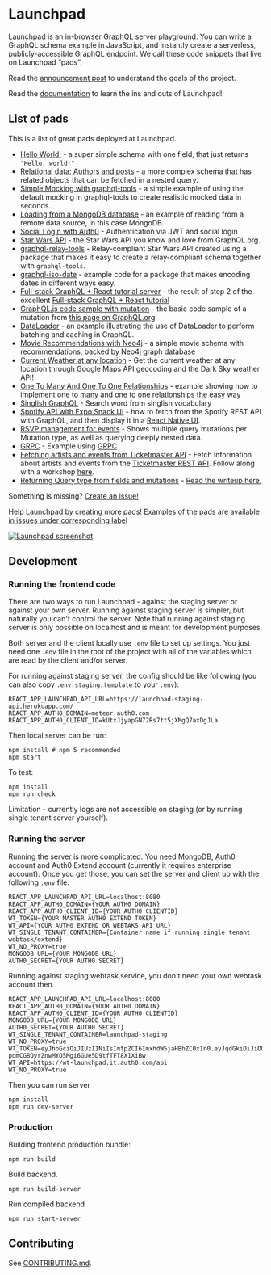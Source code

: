 # Launchpad

Launchpad is an in-browser GraphQL server playground. You can write a GraphQL
schema example in JavaScript, and instantly create a serverless,
publicly-accessible GraphQL endpoint. We call these code snippets that live on
Launchpad “pads”.

Read the [announcement post](https://dev-blog.apollodata.com/introducing-launchpad-the-graphql-server-demo-platform-cc4e7481fcba) to understand the goals of the project.

Read the [documentation](docs.md) to learn the ins and outs of Launchpad!

## List of pads

This is a list of great pads deployed at Launchpad.

- [Hello World!](https://launchpad.graphql.com/new) - a super simple schema with one field, that just returns `"Hello, world!"`
- [Relational data: Authors and posts](https://launchpad.graphql.com/1jzxrj179) - a more complex schema that has related objects that can be fetched in a nested query.
- [Simple Mocking with graphql-tools](https://launchpad.graphql.com/98lq7vz8r) - a simple example of using the default mocking in graphql-tools to create realistic mocked data in seconds.
- [Loading from a MongoDB database](https://launchpad.graphql.com/vkmr1kl83) - an example of reading from a remote data source, in this case MongoDB.
- [Social Login with Auth0](https://launchpad.graphql.com/n4xk8xm87) - Authentication via JWT and social login
- [Star Wars API](https://launchpad.graphql.com/mpjk0plp9) - the Star Wars API you know and love from GraphQL.org.
- [graphql-relay-tools](https://launchpad.graphql.com/1w4r8lx49) - Relay-compliant Star Wars API created using a package that makes it easy to create a relay-compliant schema together with `graphql-tools`.
- [graphql-iso-date](https://launchpad.graphql.com/vkvpvznr3) - example code for a package that makes encoding dates in different ways easy.
- [Full-stack GraphQL + React tutorial server](https://launchpad.graphql.com/rwrz11zrn) - the result of step 2 of the excellent [Full-stack GraphQL + React tutorial](https://dev-blog.apollodata.com/full-stack-react-graphql-tutorial-582ac8d24e3b)
- [GraphQL.js code sample with mutation](https://launchpad.graphql.com/98lpqv3rr) - the basic code sample of a mutation from [this page on GraphQL.org](http://graphql.org/graphql-js/mutations-and-input-types/)
- [DataLoader](https://launchpad.graphql.com/954z0pwrr) - an example illustrating the use of DataLoader to perform batching and caching in GraphQL.
- [Movie Recommendations with Neo4j](https://launchpad.graphql.com/3wzp7qnjv) - a simple movie schema with recommendations, backed by Neo4j graph database
- [Current Weather at any location](https://launchpad.graphql.com/5rrx10z19) - Get the current weather at any location through Google Maps API geocoding and the Dark Sky weather API!
- [One To Many And One To One Relationships](https://launchpad.graphql.com/4nqqqmr19) - example showing how to implement one to many and one to one relationships the easy way
- [Singlish GraphQL](https://launchpad.graphql.com/5v3j30m39) - Search word from singlish vocabulary
- [Spotify API with Expo Snack UI](https://launchpad.graphql.com/pjwnq05l0) - how to fetch from the Spotify REST API with GraphQL, and then display it in a [React Native UI](https://snack.expo.io/ry2l_IXZW).
- [RSVP management for events](https://launchpad.graphql.com/4nq37v3x9) - Shows multiple query mutations per Mutation type, as well as querying deeply nested data.
- [GRPC](https://launchpad.graphql.com/mrwx0l4x9) - Example using [GRPC](http://www.grpc.io/)
- [Fetching artists and events from Ticketmaster API](https://launchpad.graphql.com/9pw9nnkjr) - Fetch information about artists and events from the [Ticketmaster REST API](http://developer.ticketmaster.com/products-and-docs/apis/discovery-api/v2/). Follow along with a workshop [here](https://github.com/stubailo/ticketmaster-workshop).
- [Returning Query type from fields and mutations](https://launchpad.graphql.com/9w8v1jvkr) - [Read the writeup here.](https://medium.com/@stubailo/returning-the-query-type-in-graphql-111d5c0b15b8)

Something is missing?
[Create an issue!](https://github.com/apollographql/launchpad/issues/new)

Help Launchpad by creating more pads! Examples of the pads are available
[in issues under corresponding label](https://github.com/apollographql/launchpad/issues?q=is%3Aopen+is%3Aissue+label%3A%22launchpad+example%22)

[![Launchpad screenshot](screenshot.png)](https://launchpad.graphql.com/1jzxrj179)

## Development

### Running the frontend code

There are two ways to run Launchpad - against the staging server or against
your own server. Running against staging server is simpler, but naturally
you can't control the server. Note that running against staging server is
only possible on localhost and is meant for development purposes.

Both server and the client locally use `.env` file to set up settings. You
just need one `.env` file in the root of the project with all of the variables
which are read by the client and/or server.

For running against staging server, the config should be like following (you
can also copy `.env.staging.template` to your `.env`):

```
REACT_APP_LAUNCHPAD_API_URL=https://launchpad-staging-api.herokuapp.com/
REACT_APP_AUTH0_DOMAIN=meteor.auth0.com
REACT_APP_AUTH0_CLIENT_ID=kUtxJjyapGN72Rs7tt5jXMgQ7axDgJLa
```

Then local server can be run:

```
npm install # npm 5 recommended
npm start
```

To test:

```
npm install
npm run check
```

Limitation - currently logs are not accessible on staging (or by running single
tenant server yourself).

### Running the server

Running the server is more complicated. You need MongoDB, Auth0 account and
Auth0 Extend account (currently it requires enterprise account). Once you get
those, you can set the server and client up with the following `.env` file.

```
REACT_APP_LAUNCHPAD_API_URL=localhost:8080
REACT_APP_AUTH0_DOMAIN={YOUR AUTH0 DOMAIN}
REACT_APP_AUTH0_CLIENT_ID={YOUR AUTH0 CLIENTID}
WT_TOKEN={YOUR MASTER AUTH0 EXTEND TOKEN}
WT_API={YOUR AUTH0 EXTEND OR WEBTAKS API URL}
WT_SINGLE_TENANT_CONTAINER={Container name if running single tenant webtask/extend}
WT_NO_PROXY=true
MONGODB_URL={YOUR MONGODB URL}
AUTH0_SECRET={YOUR AUTH0 SECRET}
```

Running against staging webtask service, you don't need your own webtask account
then.

```
REACT_APP_LAUNCHPAD_API_URL=localhost:8080
REACT_APP_AUTH0_DOMAIN={YOUR AUTH0 DOMAIN}
REACT_APP_AUTH0_CLIENT_ID={YOUR AUTH0 CLIENTID}
MONGODB_URL={YOUR MONGODB URL}
AUTH0_SECRET={YOUR AUTH0 SECRET}
WT_SINGLE_TENANT_CONTAINER=launchpad-staging
WT_NO_PROXY=true
WT_TOKEN=eyJhbGciOiJIUzI1NiIsImtpZCI6ImxhdW5jaHBhZC0xIn0.eyJqdGkiOiJiOGQ4OWE2OWUxN2Y0NWNhODIxM2M4ZGVjZDVlYjY4MyIsImlhdCI6MTQ5NzYwMjk0NiwiY2EiOlsiZmYxNDczNDYzNzY5NDNmMWEwN2JkMmQyNDkyYmUzZTkiXSwiZGQiOjIsInRlbiI6ImxhdW5jaHBhZC1zdGFnaW5nIn0.jT31-pdmCG8QyrZnwMYO5Mgi6GUe5D9tfTFT8X1XiBw
WT_API=https://wt-launchpad.it.auth0.com/api
WT_NO_PROXY=true
```

Then you can run server

```
npm install
npm run dev-server
```

### Production

Building frontend production bundle:

```
npm run build
```

Build backend.

```
npm run build-server
```

Run compiled backend

```
npm run start-server
```

## Contributing

See [CONTRIBUTING.md](CONTRIBUTING.md).
